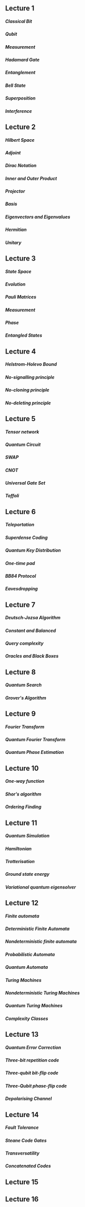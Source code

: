 ## Lecture 1

##### Classical Bit
##### Qubit
##### Measurement
##### Hadamard Gate
##### Entanglement
##### Bell State
##### Superposition
##### Interference


## Lecture 2

##### Hilbert Space
##### Adjoint
##### Dirac Notation
##### Inner and Outer Product
##### Projector
##### Basis
##### Eigenvectors and Eigenvalues
##### Hermitian
##### Unitary


## Lecture 3

##### State Space
##### Evolution
##### Pauli Matrices
##### Measurement
##### Phase
##### Entangled States


## Lecture 4

##### Helstrom-Holevo Bound
##### No-signalling principle
##### No-cloning principle
##### No-deleting principle


## Lecture 5

##### Tensor network
##### Quantum Circuit
##### SWAP
##### CNOT
##### Universal Gate Set
##### Toffoli

## Lecture 6

##### Teleportation
##### Superdense Coding
##### Quantum Key Distribution
##### One-time pad
##### BB84 Protocol
##### Eavesdropping


## Lecture 7

##### Deutsch-Jozsa Algorithm
##### Constant and Balanced
##### Query complexity
##### Oracles and Black Boxes


## Lecture 8

##### Quantum Search
##### Grover's Algorithm


## Lecture 9

##### Fourier Transform
##### Quantum Fourier Transform
##### Quantum Phase Estimation



## Lecture 10


##### One-way function
##### Shor's algorithm
##### Ordering Finding


## Lecture 11

##### Quantum Simulation
##### Hamiltonian
##### Trotterisation
##### Ground state energy
##### Variational quantum eigensolver

## Lecture 12

##### Finite automata
##### Deterministic Finite Automata
##### Nondeterministic finite automata
##### Probabilistic Automata
##### Quantum Automata
##### Turing Machines
##### Nondeterministic Turing Machines
##### Quantum Turing Machines
##### Complexity Classes


## Lecture 13

##### Quantum Error Correction
##### Three-bit repetition code
##### Three-qubit bit-flip code
##### Three-Qubit phase-flip code
##### Depolarising Channel



## Lecture 14

##### Fault Tolerance
##### Steane Code Gates
##### Transversatility
##### Concatenated Codes

## Lecture 15
## Lecture 16
